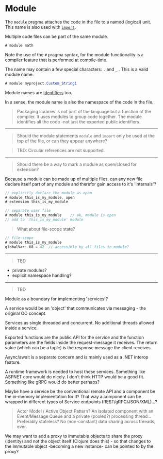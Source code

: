 # Module

The `module` pragma attaches the code in the file to a named (logical) unit. This name is also used with [`import`](import.md).

Multiple code files can be part of the same module.

```C#
# module math
```

Note the use of the `#` pragma syntax, for the module functionality is a compiler feature that is performed at compile-time.

The name may contain a few special characters: `.` and `_` .
This is a valid module name:

```C#
# module myproject.Custom_String1
```

Module names are [Identifiers](../lexical/identifiers.md) too.

In a sense, the module name is also the namespace of the code in the file.

> Packaging libraries is not part of the language but a function of the compiler. It uses modules to group code together. The module identifies all the code -not just the exported public identifiers.

---

> Should the module statements `module` and `import` only be used at the top of the file, or can they appear anywhere?

> TBD: Circular references are not supported.

---

> Should there be a way to mark a module as open/closed for extension?

Because a module can be made up of multiple files, can any new file declare itself part of any module and therefor gain access to it's 'internals'?

```csharp
// explicitly declare the module as open
# module this_is_my_module, open
# extension this_is_my_module

// separate user file
# module this_is_my_module    // ok, module is open
// add to 'this_is_my_module' module
```

> What about file-scope state?

```csharp
// file-scope
# module this_is_my_module
globalVar: U8 = 42  // accessible by all files in module?
```

---

> TBD

- private modules?
- explicit namespace handling?

---

> TBD

Module as a boundary for implementing 'services'?

A service would be an 'object' that communicates via messaging - the original OO concept.

Services as single threaded and concurrent. No additional threads allowed inside a service.

Exported functions are the public API for the service and the function parameters are the fields inside the request-message it receives.
The return value (which can be a tuple) is the response message the client receives.

Async/await is a separate concern and is mainly used as a .NET interop feature.

A runtime framework is needed to host these services. Something like ASPNET core would do nicely. I don't think HTTP would be a good fit. Something like gRPC would do better perhaps?

Maybe have a service be the conventional remote API and a component be the in-memory implementation for it? That way a component can be wrapped in different types of Service endpoints (REST/gRPC/JSON/XML)...?
> Actor Model / Active Object Pattern? An isolated component with an Event/Message Queue and a private (pooled?) processing thread... Preferably stateless? No (non-constant) data sharing across threads, ever.

We may want to add a proxy to immutable objects to share the proxy (identity) and not the object itself (Clojure does this) - so that changes to the immutable object -becoming a new instance- can be pointed to by the proxy?
